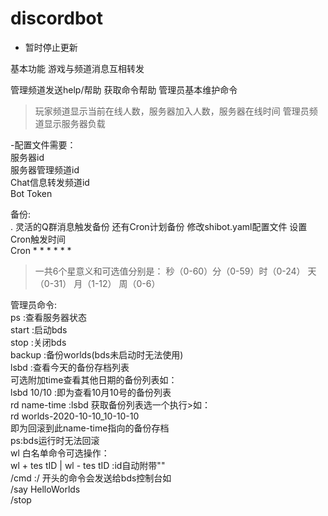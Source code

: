 # discordbot


- 暂时停止更新


基本功能
游戏与频道消息互相转发

管理频道发送help/帮助  获取命令帮助
管理员基本维护命令

> 玩家频道显示当前在线人数，服务器加入人数，服务器在线时间
管理员频道显示服务器负载

-配置文件需要：  
  服务器id  
  服务器管理频道id  
  Chat信息转发频道id  
  Bot Token  

备份:   
. 灵活的Q群消息触发备份 还有Cron计划备份 修改shibot.yaml配置文件 设置Cron触发时间  
Cron *  *  *  *  *  *   

> 一共6个星意义和可选值分别是： 
秒（0-60）分（0-59）时（0-24） 天（0-31） 月（1-12） 周（0-6）

管理员命令:   
     ps :查看服务器状态  
     start :启动bds  
     stop :关闭bds  
     backup :备份worlds(bds未启动时无法使用)  
     lsbd :查看今天的备份存档列表  
        可选附加time查看其他日期的备份列表如：  
        lsbd 10/10 :即为查看10月10号的备份列表  
     rd name-time :lsbd 获取备份列表选一个执行>如：  
        rd worlds-2020-10-10_10-10-10  
        即为回滚到此name-time指向的备份存档  
        ps:bds运行时无法回滚  
    wl 白名单命令可选操作：  
        wl + tes  tID | wl - tes  tID :id自动附带""  
    /cmd :/ 开头的命令会发送给bds控制台如  
        /say HelloWorlds  
        /stop  

